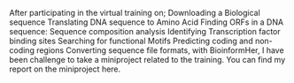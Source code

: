 After participating in the virtual training on;
Downloading a Biological sequence
Translating DNA sequence to Amino Acid
Finding ORFs in a DNA sequence:
Sequence composition analysis
Identifying Transcription factor binding sites
Searching for functional Motifs
Predicting coding and non-coding regions
Converting sequence file formats, with BioinformHer, I have been challenge to take a miniproject related to the training. 
You can find my report on the miniproject here.
